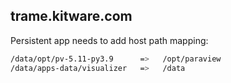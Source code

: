 ## trame.kitware.com

Persistent app needs to add host path mapping:

```bash
/data/opt/pv-5.11-py3.9      =>   /opt/paraview
/data/apps-data/visualizer   =>   /data
```

